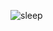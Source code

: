 ![sleep](https://www.thecoderpedia.com/wp-content/uploads/2020/06/Programming-Memes-Programmer-while-sleeping.jpg?x78269)
